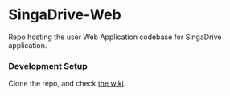 # SingaDrive-Web

Repo hosting the user Web Application codebase for SingaDrive application.

### Development Setup

Clone the repo, and check [the wiki](https://github.com/Juicy-Lemonberry/SingaDrive-Web/wiki/Development-Enviroment-Setup).
